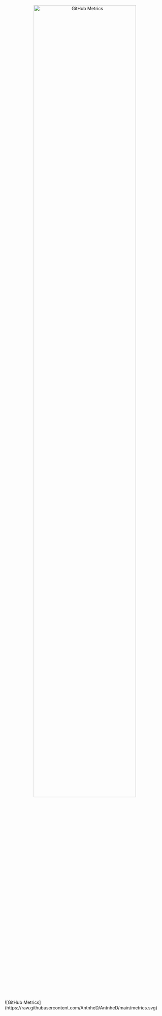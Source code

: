 <p align="center">
  <img src="https://raw.githubusercontent.com/AntnheD/AntnheD/main/metrics.svg" alt="GitHub Metrics" width="80%">
</p>
![GitHub Metrics](https://raw.githubusercontent.com/AntnheD/AntnheD/main/metrics.svg)